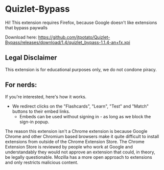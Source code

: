 # Quizlet-Bypass
Hi! This extension requires Firefox, because Google doesn't like extensions that bypass paywalls

Download here:
https://github.com/jtpotato/Quizlet-Bypass/releases/download/1.4/quizlet_bypass-1.1.4-an+fx.xpi

## Legal Disclaimer
This extension is for educational purposes only, we do not condone piracy.

## For nerds:
If you're interested, here's how it works.

- We redirect clicks on the "Flashcards", "Learn", "Test" and "Match" buttons to their embed links.
  - Embeds can be used without signing in - as long as we block the sign-in popup.

The reason this extension isn't a Chrome extension is because Google Chrome and other Chromium based browsers make it quite difficult to install extensions from outside of the Chrome Extension Store. The Chrome Extension Store is reviewed by people who work at Google and understandably they would not approve an extension that could, in theory, be legally questionable. Mozilla has a more open approach to extensions and only restricts malicious content.